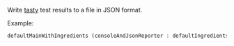 Write [tasty](https://hackage.haskell.org/packages/tasty) test results to
a file in JSON format.

Example:

```haskell
defaultMainWithIngredients (consoleAndJsonReporter : defaultIngredients) tests
```

